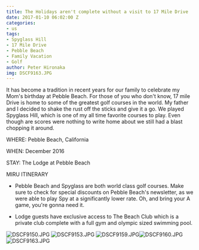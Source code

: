 ```yaml
---
title: The Holidays aren't complete without a visit to 17 Mile Drive
date: 2017-01-10 06:02:00 Z
categories:
- us
tags:
- Spyglass Hill
- 17 Mile Drive
- Pebble Beach
- Family Vacation
- Golf
author: Peter Hironaka
img: DSCF9163.JPG
---
```


It has become a tradition in recent years for our family to celebrate my Mom's birthday at Pebble Beach. For those of you who don't know, 17 mile Drive is home to some of the greatest golf courses in the world. My father and I decided to shake the rust off the sticks and give it a go. We played Spyglass Hill, which is one of my all time favorite courses to play. Even though are scores were nothing to write home about we still had a blast chopping it around. 

WHERE: Pebble Beach, California

WHEN: December 2016

STAY: The Lodge at Pebble Beach

MIRU ITINERARY

* Pebble Beach and Spyglass are both world class golf courses. Make sure to check for special discounts on Pebble Beach's newsletter, as we were able to play Spy at a significantly lower rate. Oh, and bring your A game, you're gonna need it.

* Lodge guests have exclusive access to The Beach Club which is a private club complete with a full gym and olympic sized swimming pool. 

![DSCF9150.JPG](/uploads/DSCF9150.JPG)
![DSCF9153.JPG](/uploads/DSCF9153.JPG)
![DSCF9159.JPG](/uploads/DSCF9159.JPG)![DSCF9160.JPG](/uploads/DSCF9160.JPG)
![DSCF9163.JPG](/uploads/DSCF9163.JPG)